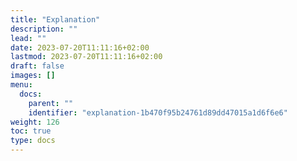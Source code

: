 ```yaml
---
title: "Explanation"
description: ""
lead: ""
date: 2023-07-20T11:11:16+02:00
lastmod: 2023-07-20T11:11:16+02:00
draft: false
images: []
menu:
  docs:
    parent: ""
    identifier: "explanation-1b470f95b24761d89dd47015a1d6f6e6"
weight: 126
toc: true
type: docs
---
```

